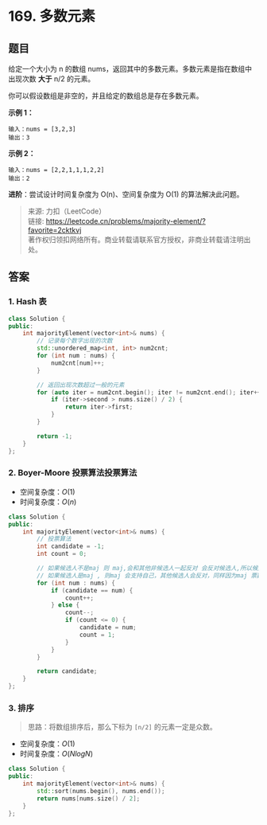 # 169. 多数元素

## 题目

给定一个大小为 n 的数组 nums，返回其中的多数元素。多数元素是指在数组中出现次数 **大于** n/2 的元素。

你可以假设数组是非空的，并且给定的数组总是存在多数元素。

**示例 1：**

```
输入：nums = [3,2,3]
输出：3
```

**示例 2：**

```
输入：nums = [2,2,1,1,1,2,2]
输出：2

```

**进阶**：尝试设计时间复杂度为 O(n)、空间复杂度为 O(1) 的算法解决此问题。

> 来源: 力扣（LeetCode）  
> 链接: <https://leetcode.cn/problems/majority-element/?favorite=2cktkvj>  
> 著作权归领扣网络所有。商业转载请联系官方授权，非商业转载请注明出处。

## 答案

### 1. Hash 表

```c++
class Solution {
public:
    int majorityElement(vector<int>& nums) {
        // 记录每个数字出现的次数
        std::unordered_map<int, int> num2cnt;
        for (int num : nums) {
            num2cnt[num]++;
        }

        // 返回出现次数超过一般的元素
        for (auto iter = num2cnt.begin(); iter != num2cnt.end(); iter++) {
            if (iter->second > nums.size() / 2) {
                return iter->first;
            }
        }

        return -1;
    }
};
```

### 2. Boyer-Moore 投票算法投票算法

* 空间复杂度：$O(1)$
* 时间复杂度：$O(n)$

```c++
class Solution {
public:
    int majorityElement(vector<int>& nums) {
        // 投票算法
        int candidate = -1;
        int count = 0;

        // 如果候选人不是maj 则 maj,会和其他非候选人一起反对 会反对候选人,所以候选人一定会下台(maj==0时发生换届选举)
        // 如果候选人是maj , 则maj 会支持自己，其他候选人会反对，同样因为maj 票数超过一半，所以maj 一定会成功当选
        for (int num : nums) {
            if (candidate == num) {
                count++;
            } else {
                count--;
                if (count <= 0) {
                    candidate = num;
                    count = 1;
                }
            }
        }

        return candidate;
    }
};
```

### 3. 排序

> 思路：将数组排序后，那么下标为 `[n/2]` 的元素一定是众数。

* 空间复杂度：$O(1)$
* 时间复杂度：$O(N logN)$

```c++
class Solution {
public:
    int majorityElement(vector<int>& nums) {
        std::sort(nums.begin(), nums.end());
        return nums[nums.size() / 2];
    }
};
```
